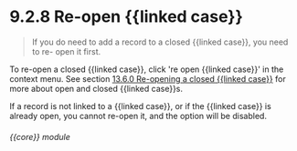 # 9.2.8    Re-open {{linked case}}

> If you do need to add a record to a closed {{linked case}}, you need to re- open it first. 

To re-open a closed {{linked case}}, click 're open {{linked case}}' in the context menu. See section [13.6.0  Re-opening a closed {{linked case}}](/help/index/v/{{version}}/p/13.6.0) for more about open and closed {{linked case}}s.

If a record is not linked to a {{linked case}}, or if the {{linked case}} is already open, you cannot re-open it, and the option will be disabled. 

###### {{core}} module

